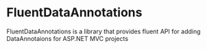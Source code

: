 # FluentDataAnnotations
FluentDataAnnotations is a library that provides fluent API for adding DataAnnotaions for ASP.NET MVC projects
